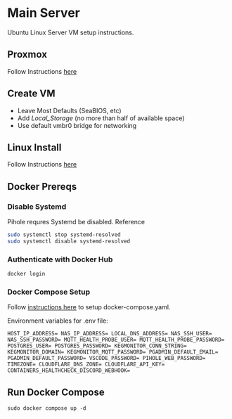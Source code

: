 # Main Server

Ubuntu Linux Server VM setup instructions.

## Proxmox

Follow Instructions [here](/proxmox_setup.md)

## Create VM

* Leave Most Defaults (SeaBIOS, etc)
* Add *Local_Storage* (no more than half of available space)
* Use default vmbr0 bridge for networking

## Linux Install

Follow Instructions [here](/linux_setup.md)

## Docker Prereqs

### Disable Systemd

Pihole requres Systemd be disabled. Reference

```bash
sudo systemctl stop systemd-resolved
sudo systemctl disable systemd-resolved
```

### Authenticate with Docker Hub

```bash
docker login
```

### Docker Compose Setup

Follow [instructions here](/docker_compose.md) to setup docker-compose.yaml.

Environment variables for .env file:

`
HOST_IP_ADDRESS=
NAS_IP_ADDRESS=
LOCAL_DNS_ADDRESS=
NAS_SSH_USER=
NAS_SSH_PASSWORD=
MQTT_HEALTH_PROBE_USER=
MQTT_HEALTH_PROBE_PASSWORD=
POSTGRES_USER=
POSTGRES_PASSWORD=
KEGMONITOR_CONN_STRING=
KEGMONITOR_DOMAIN=
KEGMONITOR_MQTT_PASSWORD=
PGADMIN_DEFAULT_EMAIL=
PGADMIN_DEFAULT_PASSWORD=
VSCODE_PASSWORD=
PIHOLE_WEB_PASSWORD=
TIMEZONE=
CLOUDFLARE_DNS_ZONE=
CLOUDFLARE_API_KEY=
CONTAINERS_HEALTHCHECK_DISCORD_WEBHOOK=
`

## Run Docker Compose

`
sudo docker compose up -d
`